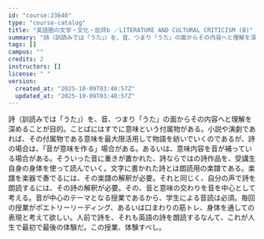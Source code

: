 ```yaml
---
id: "course:23640"
type: "course-catalog"
title: "英語圏の文学・文化・批評b ／LITERATURE AND CULTURAL CRITICISM (B)"
summary: "詩（訓読みでは「うた」）を、音、つまり「うた」の面からその内容へと理解を深めることが目的。ことばにはすでに意味という付属物がある。小説や演劇であれば、その付属物である意味を最大限活用して物語を紡いでいくのであるが、詩の場合は、「音が意味を作…"
tags: []
campus: ""
credits: 2
instructors: []
license: " "
version:
  created_at: "2025-10-09T03:48:57Z"
  updated_at: "2025-10-09T03:48:57Z"
---
```


詩（訓読みでは「うた」）を、音、つまり「うた」の面からその内容へと理解を深めることが目的。ことばにはすでに意味という付属物がある。小説や演劇であれば、その付属物である意味を最大限活用して物語を紡いでいくのであるが、詩の場合は、「音が意味を作る」場合がある。あるいは、意味内容を音が補っている場合がある。そういった音に重きが置かれた、詩ならではの詩作品を、受講生自身の身体を使って読んでいく。文字に書かれた詩とは朗読用の楽譜である。楽譜を楽器で奏でるには、その楽譜の解釈が必要。それと同じく、自分の声で詩を朗読するには、その詩の解釈が必要。その、音と意味の交わりを音を中心として考える。音が中心のテーマとなる授業であるから、学生による音読は必須。毎回の授業がポエトリーリーディング、あるいは口まわりの筋トレ、身体を通しての表現と考えて欲しい。人前で詩を、それも英語の詩を朗読するなんて、これが人生で最初で最後の体験だ。この授業、体験すべし。
